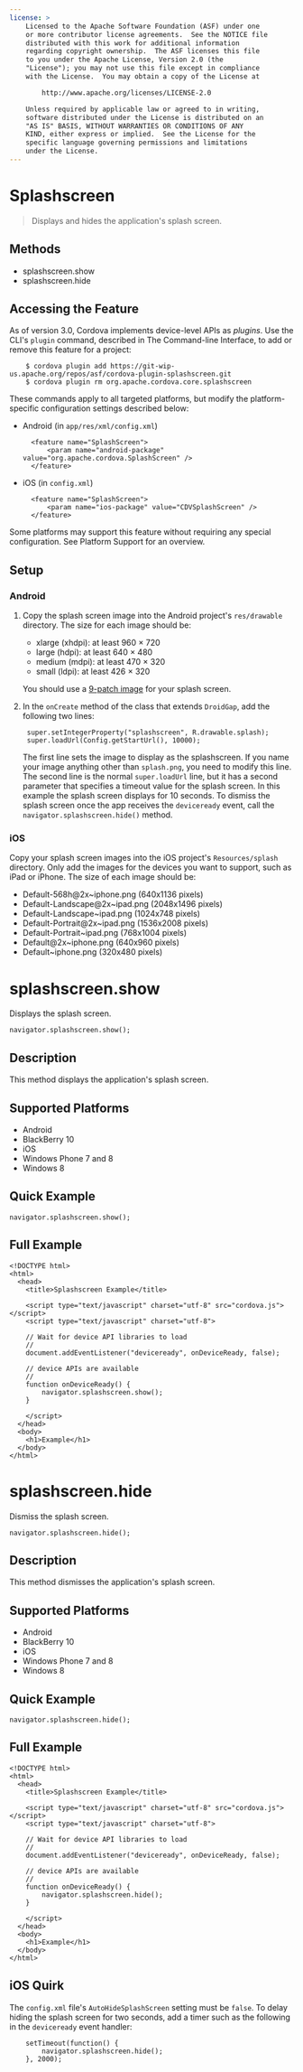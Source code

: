 ```yaml
---
license: >
    Licensed to the Apache Software Foundation (ASF) under one
    or more contributor license agreements.  See the NOTICE file
    distributed with this work for additional information
    regarding copyright ownership.  The ASF licenses this file
    to you under the Apache License, Version 2.0 (the
    "License"); you may not use this file except in compliance
    with the License.  You may obtain a copy of the License at

        http://www.apache.org/licenses/LICENSE-2.0

    Unless required by applicable law or agreed to in writing,
    software distributed under the License is distributed on an
    "AS IS" BASIS, WITHOUT WARRANTIES OR CONDITIONS OF ANY
    KIND, either express or implied.  See the License for the
    specific language governing permissions and limitations
    under the License.
---
```



Splashscreen
==========

> Displays and hides the application's splash screen.

Methods
-------

- splashscreen.show
- splashscreen.hide

## Accessing the Feature

As of version 3.0, Cordova implements device-level APIs as _plugins_.
Use the CLI's `plugin` command, described in The Command-line
Interface, to add or remove this feature for a project:

        $ cordova plugin add https://git-wip-us.apache.org/repos/asf/cordova-plugin-splashscreen.git
        $ cordova plugin rm org.apache.cordova.core.splashscreen

These commands apply to all targeted platforms, but modify the
platform-specific configuration settings described below:

* Android (in `app/res/xml/config.xml`)

        <feature name="SplashScreen">
            <param name="android-package" value="org.apache.cordova.SplashScreen" />
        </feature>

* iOS (in `config.xml`)

        <feature name="SplashScreen">
            <param name="ios-package" value="CDVSplashScreen" />
        </feature>

Some platforms may support this feature without requiring any special
configuration.  See Platform Support for an overview.

Setup
-----

### Android

1. Copy the splash screen image into the Android project's `res/drawable` directory. The size for each image should be:

   - xlarge (xhdpi): at least 960 &times; 720
   - large (hdpi): at least 640 &times; 480
   - medium (mdpi): at least 470 &times; 320
   - small (ldpi): at least 426 &times; 320

   You should use a [9-patch image](https://developer.android.com/tools/help/draw9patch.html) for your splash screen.

2. In the `onCreate` method of the class that extends `DroidGap`, add the following two lines:

        super.setIntegerProperty("splashscreen", R.drawable.splash);
        super.loadUrl(Config.getStartUrl(), 10000);

    The first line sets the image to display as the splashscreen. If you name your image anything other than `splash.png`, you need to modify this line.
    The second line is the normal `super.loadUrl` line, but it has a second parameter that specifies a timeout value for the splash screen. In this example the splash screen displays for 10 seconds. To dismiss the splash screen once the app receives the `deviceready` event, call the `navigator.splashscreen.hide()` method.

### iOS

Copy your splash screen images into the iOS project's
`Resources/splash` directory. Only add the images for the devices you
want to support, such as iPad or iPhone. The size of each image
should be:

- Default-568h@2x~iphone.png (640x1136 pixels)
- Default-Landscape@2x~ipad.png (2048x1496 pixels)
- Default-Landscape~ipad.png (1024x748 pixels)
- Default-Portrait@2x~ipad.png (1536x2008 pixels)
- Default-Portrait~ipad.png (768x1004 pixels)
- Default@2x~iphone.png (640x960 pixels)
- Default~iphone.png (320x480 pixels)



splashscreen.show
===============

Displays the splash screen.

    navigator.splashscreen.show();

Description
-----------

This method displays the application's splash screen.

Supported Platforms
-------------------

- Android
- BlackBerry 10
- iOS
- Windows Phone 7 and 8
- Windows 8

Quick Example
-------------

    navigator.splashscreen.show();

Full Example
------------

    <!DOCTYPE html>
    <html>
      <head>
        <title>Splashscreen Example</title>

        <script type="text/javascript" charset="utf-8" src="cordova.js"></script>
        <script type="text/javascript" charset="utf-8">

        // Wait for device API libraries to load
        //
        document.addEventListener("deviceready", onDeviceReady, false);

        // device APIs are available
        //
        function onDeviceReady() {
            navigator.splashscreen.show();
        }

        </script>
      </head>
      <body>
        <h1>Example</h1>
      </body>
    </html>



splashscreen.hide
===============

Dismiss the splash screen.

    navigator.splashscreen.hide();

Description
-----------

This method dismisses the application's splash screen.

Supported Platforms
-------------------

- Android
- BlackBerry 10
- iOS
- Windows Phone 7 and 8
- Windows 8

Quick Example
-------------

    navigator.splashscreen.hide();

Full Example
------------

    <!DOCTYPE html>
    <html>
      <head>
        <title>Splashscreen Example</title>

        <script type="text/javascript" charset="utf-8" src="cordova.js"></script>
        <script type="text/javascript" charset="utf-8">

        // Wait for device API libraries to load
        //
        document.addEventListener("deviceready", onDeviceReady, false);

        // device APIs are available
        //
        function onDeviceReady() {
            navigator.splashscreen.hide();
        }

        </script>
      </head>
      <body>
        <h1>Example</h1>
      </body>
    </html>

iOS Quirk
------------

The `config.xml` file's `AutoHideSplashScreen` setting must be
`false`. To delay hiding the splash screen for two seconds, add a
timer such as the following in the `deviceready` event handler:

        setTimeout(function() {
            navigator.splashscreen.hide();
        }, 2000);

